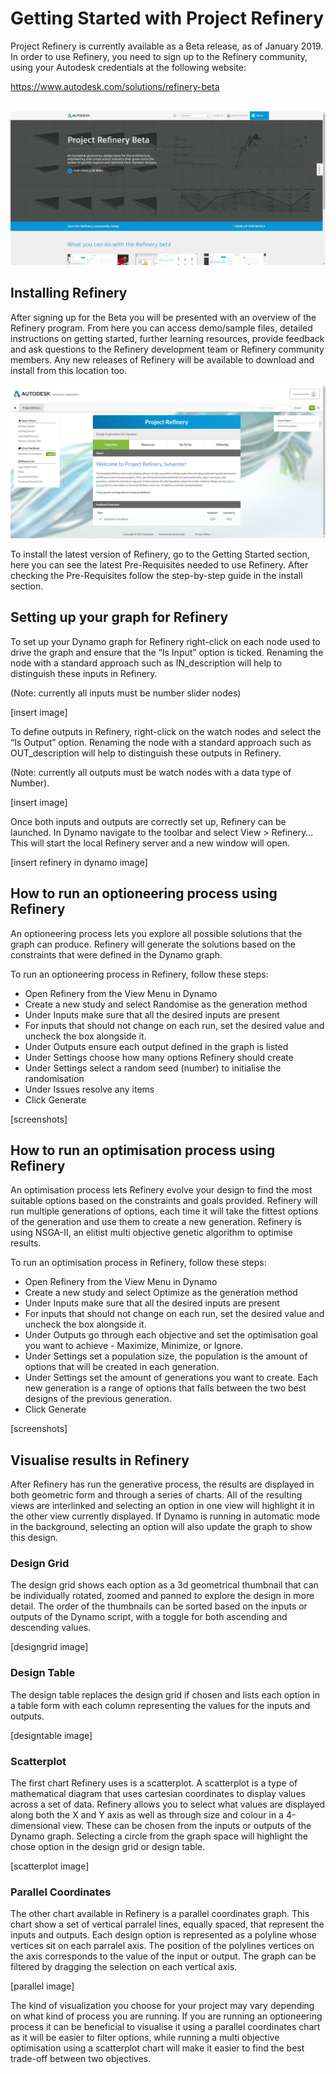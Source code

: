 # Getting Started with Project Refinery

Project Refinery is currently available as a Beta release, as of January 2019. In order to use Refinery, you need to sign up to the Refinery community, using your Autodesk credentials at the following website: 

https://www.autodesk.com/solutions/refinery-beta

<br/>

<img src="images/02-04_GettingStartedWRefinery_Pics/GettingStarted_RefinerySite.png">

<br/>

## Installing Refinery
After signing up for the Beta you will be presented with an overview of the Refinery program. From here you can access demo/sample files, detailed instructions on getting started, further learning resources, provide feedback and ask questions to the Refinery development team or Refinery community members. Any new releases of Refinery will be available to download and install from this location too. 

<img src="images/02-04_GettingStartedWRefinery_Pics/Installing_Overview.png">

To install the latest version of Refinery, go to the Getting Started section, here you can see the latest Pre-Requisites needed to use Refinery. After checking the Pre-Requisites follow the step-by-step guide in the install section. 

## Setting up your graph for Refinery
To set up your Dynamo graph for Refinery right-click on each node used to drive the graph and ensure that the “Is Input” option is ticked. Renaming the node with a standard approach such as IN_description will help to distinguish these inputs in Refinery.  

(Note: currently all inputs must be number slider nodes)

[insert image]

To define outputs in Refinery, right-click on the watch nodes and select the “Is Output” option. Renaming the node with a standard approach such as OUT_description will help to distinguish these outputs in Refinery. 

(Note: currently all outputs must be watch nodes with a data type of Number).

[insert image]

Once both inputs and outputs are correctly set up, Refinery can be launched. In Dynamo navigate to the toolbar and select View > Refinery… This will start the local Refinery server and a new window will open.

[insert refinery in dynamo image]

## How to run an optioneering process using Refinery
An optioneering process lets you explore all possible solutions that the graph can produce. Refinery will generate the solutions based on the constraints that were defined in the Dynamo graph. 

To run an optioneering process in Refinery, follow these steps: 

* Open Refinery from the View Menu in Dynamo 
* Create a new study and select Randomise as the generation method 
* Under Inputs make sure that all the desired inputs are present 
* For inputs that should not change on each run, set the desired value and uncheck the box alongside it. 
* Under Outputs ensure each output defined in the graph is listed  
* Under Settings choose how many options Refinery should create 
* Under Settings select a random seed (number) to initialise the randomisation 
* Under Issues resolve any items 
* Click Generate 

[screenshots]

## How to run an optimisation process using Refinery
An optimisation process lets Refinery evolve your design to find the most suitable options based on the constraints and goals provided. Refinery will run multiple generations of options, each time it will take the fittest options of the generation and use them to create a new generation. Refinery is using NSGA-II, an elitist multi objective genetic algorithm to optimise results.  

To run an optimisation process in Refinery, follow these steps: 
* Open Refinery from the View Menu in Dynamo 
* Create a new study and select Optimize as the generation method 
* Under Inputs make sure that all the desired inputs are present 
* For inputs that should not change on each run, set the desired value and uncheck the box alongside it.  
* Under Outputs go through each objective and set the optimisation goal you want to achieve - Maximize, Minimize, or Ignore.  
* Under Settings set a population size, the population is the amount of options that will be created in each generation.  
* Under Settings set the amount of generations you want to create. Each new generation is a range of options that falls between the two best designs of the previous generation. 
* Click Generate

[screenshots]

## Visualise results in Refinery
After Refinery has run the generative process, the results are displayed in both geometric form and through a series of charts. All of the resulting views are interlinked and selecting an option in one view will highlight it in the other view currently displayed. If Dynamo is running in automatic mode in the background, selecting an option will also update the graph to show this design. 

### Design Grid
The design grid shows each option as a 3d geometrical thumbnail that can be individually rotated, zoomed and panned to explore the design in more detail. The order of the thumbnails can be sorted based on the inputs or outputs of the Dynamo script, with a toggle for both ascending and descending values.  

[designgrid image]

### Design Table
The design table replaces the design grid if chosen and lists each option in a table form with each column representing the values for the inputs and outputs. 

[designtable image]

### Scatterplot 
The first chart Refinery uses is a scatterplot. A scatterplot is a type of mathematical diagram that uses cartesian coordinates to display values across a set of data. Refinery allows you to select what values are displayed along both the X and Y axis as well as through size and colour in a 4-dimensional view. These can be chosen from the inputs or outputs of the Dynamo graph. Selecting a circle from the graph space will highlight the chose option in the design grid or design table. 

[scatterplot image]

### Parallel Coordinates
The other chart available in Refinery is a parallel coordinates graph. This chart show a set of vertical parralel lines, equally spaced, that represent the inputs and outputs. Each design option is represented as a polyline whose vertices sit on each parralel axis. The position of the polylines vertices on the axis corresponds to the value of the input or output. The graph can be filtered by dragging the selection on each vertical axis.  

[parallel image]

The kind of visualization you choose for your project may vary depending on what kind of process you are running. If you are running an optioneering process it can be beneficial to visualise it using a parallel coordinates chart as it will be easier to filter options, while running a multi objective optimisation using a scatterplot chart will make it easier to find the best trade-off between two objectives.



